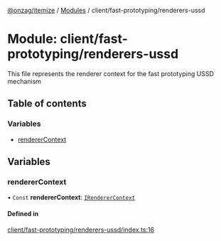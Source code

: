 [@onzag/itemize](../README.md) / [Modules](../modules.md) / client/fast-prototyping/renderers-ussd

# Module: client/fast-prototyping/renderers-ussd

This file represents the renderer context for the fast prototyping USSD mechanism

## Table of contents

### Variables

- [rendererContext](client_fast_prototyping_renderers_ussd.md#renderercontext)

## Variables

### rendererContext

• `Const` **rendererContext**: [`IRendererContext`](../interfaces/client_providers_renderer.IRendererContext.md)

#### Defined in

[client/fast-prototyping/renderers-ussd/index.ts:16](https://github.com/onzag/itemize/blob/59702dd5/client/fast-prototyping/renderers-ussd/index.ts#L16)
